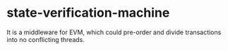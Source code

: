# state-verification-machine
It is a middleware for EVM, which could pre-order and divide transactions into no conflicting threads.
